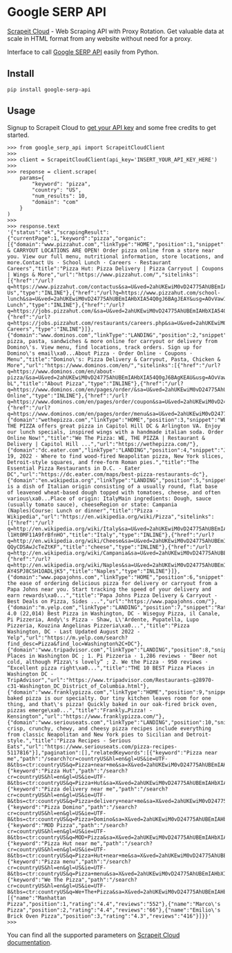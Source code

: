 # Google SERP API
[Scrapeit Cloud](https://scrape-it.cloud/) - Web Scraping API with Proxy Rotation. Get valuable data at scale in HTML format from any website without need for a proxy.

Interface to call [Google SERP API](https://scrape-it.cloud/google-search-api/) easily from Python.

## Install

    pip install google-serp-api

## Usage
Signup to Scrapeit Cloud to  [get your API key](https://app.scrape-it.cloud/sign-up)  and some free credits to get started.

    >>> from google_serp_api import ScrapeitCloudClient
    >>>
    >>> client = ScrapeitCloudClient(api_key='INSERT_YOUR_API_KEY_HERE')
    >>>
    >>> response = client.scrape(
        params={
            "keyword": "pizza",
            "country": "US",
            "num_results": 10,
            "domain": "com"
        }
    )
    >>>
    >>> response.text
    '{"status":"ok","scrapingResult":{"currentPage":1,"keyword":"pizza","organic":[{"domain":"www.pizzahut.com","linkType":"HOME","position":1,"snippet":"DELIVERY & CARRYOUT LOCATIONS ARE OPEN! Order pizza online from a store near you. View our full menu, nutritional information, store locations, and more.Contact Us · School Lunch · Careers · Restaurant Careers","title":"Pizza Hut: Pizza Delivery | Pizza Carryout | Coupons | Wings & More","url":"https://www.pizzahut.com/","sitelinks":[{"href":"/url?q=https://www.pizzahut.com/contactus&sa=U&ved=2ahUKEwiM0vD24775AhUBEmIAHbXIA54Q0gJ6BAgJEAU&usg=AOvVaw1kJCddQOovwwu7D2ICu8XQ","title":"Contact Us","type":"INLINE"},{"href":"/url?q=https://www.pizzahut.com/school-lunch&sa=U&ved=2ahUKEwiM0vD24775AhUBEmIAHbXIA54Q0gJ6BAgJEAY&usg=AOvVaw1XreOmUmwdklpQ1qEFpg7R","title":"School Lunch","type":"INLINE"},{"href":"/url?q=https://jobs.pizzahut.com/&sa=U&ved=2ahUKEwiM0vD24775AhUBEmIAHbXIA54Q0gJ6BAgJEAc&usg=AOvVaw2o7KrOxIINSr_crNMhF0I7","title":"Careers","type":"INLINE"},{"href":"/url?q=https://jobs.pizzahut.com/restaurants/careers.php&sa=U&ved=2ahUKEwiM0vD24775AhUBEmIAHbXIA54Q0gJ6BAgJEAg&usg=AOvVaw2u8lAxbtm5KXVoz227oHME","title":"Restaurant Careers","type":"INLINE"}]},{"domain":"www.dominos.com","linkType":"LANDING","position":2,"snippet":"Order pizza, pasta, sandwiches & more online for carryout or delivery from Domino\'s. View menu, find locations, track orders. Sign up for Domino\'s email\xa0...About Pizza · Order Online · Coupons · Menu","title":"Domino\'s: Pizza Delivery & Carryout, Pasta, Chicken & More","url":"https://www.dominos.com/en/","sitelinks":[{"href":"/url?q=https://www.dominos.com/en/about-pizza/&sa=U&ved=2ahUKEwiM0vD24775AhUBEmIAHbXIA54Q0gJ6BAgKEAU&usg=AOvVaw0THBSmkvIM9dttcHmyQ-bL","title":"About Pizza","type":"INLINE"},{"href":"/url?q=https://www.dominos.com/en/pages/order/&sa=U&ved=2ahUKEwiM0vD24775AhUBEmIAHbXIA54Q0gJ6BAgKEAY&usg=AOvVaw3_zqtLbwr6oMEz91BKbP_6","title":"Order Online","type":"INLINE"},{"href":"/url?q=https://www.dominos.com/en/pages/order/coupon&sa=U&ved=2ahUKEwiM0vD24775AhUBEmIAHbXIA54Q0gJ6BAgKEAc&usg=AOvVaw3jxjpqTPqGZ75dqYTkE8Cc","title":"Coupons","type":"INLINE"},{"href":"/url?q=https://www.dominos.com/en/pages/order/menu&sa=U&ved=2ahUKEwiM0vD24775AhUBEmIAHbXIA54Q0gJ6BAgKEAg&usg=AOvVaw14skq9tuVEZRsrV_VfJGm6","title":"Menu","type":"INLINE"}]},{"domain":"wethepizza.com","linkType":"HOME","position":3,"snippet":"WE, THE PIZZA offers great pizza in Capitol Hill DC & Arlington VA. Enjoy our lunch specials, inspired wings with a handmade italian soda. Order Online Now!","title":"We The Pizza: WE, THE PIZZA | Restaurant & Delivery | Capitol Hill ...","url":"https://wethepizza.com/"},{"domain":"dc.eater.com","linkType":"LANDING","position":4,"snippet":"Jul 19, 2022 · Where to find wood-fired Neapolitan pizza, New York slices, Detroit-style squares, and free-form Roman pies.","title":"The Essential Pizza Restaurants in D.C. - Eater DC","url":"https://dc.eater.com/maps/best-pizza-restaurants-dc"},{"domain":"en.wikipedia.org","linkType":"LANDING","position":5,"snippet":"Pizza is a dish of Italian origin consisting of a usually round, flat base of leavened wheat-based dough topped with tomatoes, cheese, and often various\xa0...Place of origin: ItalyMain ingredients: Dough, sauce (usually tomato sauce), cheeseRegion or state: Campania (Naples)Course: Lunch or dinner","title":"Pizza - Wikipedia","url":"https://en.wikipedia.org/wiki/Pizza","sitelinks":[{"href":"/url?q=http://en.wikipedia.org/wiki/Italy&sa=U&ved=2ahUKEwiM0vD24775AhUBEmIAHbXIA54Qs2Z6BAgCEAY&usg=AOvVaw0LM-l1Ht0MF11A9frBfnHO","title":"Italy","type":"INLINE"},{"href":"/url?q=http://en.wikipedia.org/wiki/Cheese&sa=U&ved=2ahUKEwiM0vD24775AhUBEmIAHbXIA54Qs2Z6BAgCEAg&usg=AOvVaw0lO0X-QQyCDSAwJcTeZtKF","title":"cheese","type":"INLINE"},{"href":"/url?q=http://en.wikipedia.org/wiki/Campania&sa=U&ved=2ahUKEwiM0vD24775AhUBEmIAHbXIA54Qs2Z6BAgCEAo&usg=AOvVaw1LfrqIRdlFczTJXAwViWxz","title":"Campania","type":"INLINE"},{"href":"/url?q=http://en.wikipedia.org/wiki/Naples&sa=U&ved=2ahUKEwiM0vD24775AhUBEmIAHbXIA54Qs2Z6BAgCEAs&usg=AOvVaw0_T-AY4SPJ8CSH1OADLjK5","title":"Naples","type":"INLINE"}]},{"domain":"www.papajohns.com","linkType":"HOME","position":6,"snippet":"Enjoy the ease of ordering delicious pizza for delivery or carryout from a Papa Johns near you. Start tracking the speed of your delivery and earn rewards\xa0...","title":"Papa Johns Pizza Delivery & Carryout - Best Deals on Pizza, Sides ...","url":"https://www.papajohns.com/"},{"domain":"m.yelp.com","linkType":"LANDING","position":7,"snippet":"Rating 4.0 (22,014) Best Pizza in Washington, DC - Wiseguy Pizza, il Canale, Pi Pizzeria, Andy\'s Pizza - Shaw, L\'Ardente, Pupatella, Lupo Pizzeria, Kouzina Angelinas Pizzeria\xa0...","title":"Pizza Washington, DC - Last Updated August 2022 - Yelp","url":"https://m.yelp.com/search?find_desc=Pizza&find_loc=Washington%2C+DC"},{"domain":"www.tripadvisor.com","linkType":"LANDING","position":8,"snippet":"Pizza Places in Washington DC ; 1. Pi Pizzeria · 1,286 reviews · “Beer not cold, although PIzza\'s lovely” ; 2. We the Pizza · 950 reviews · “Excellent pizza right\xa0...","title":"THE 10 BEST Pizza Places in Washington DC - TripAdvisor","url":"https://www.tripadvisor.com/Restaurants-g28970-c31-Washington_DC_District_of_Columbia.html"},{"domain":"www.franklypizza.com","linkType":"HOME","position":9,"snippet":"Hearth-baked pizza is our specialty. Our tiny kitchen leaves room for one thing, and that\'s pizza! Quickly baked in our oak-fired brick oven, pizzas emerge\xa0...","title":"Frankly…Pizza! - Kensington","url":"https://www.franklypizza.com/"},{"domain":"www.seriouseats.com","linkType":"LANDING","position":10,"snippet":"Our crisp, crunchy, chewy, and cheesy pizza recipes include everything from classic Neapolitan and New York pies to Sicilian and Detroit-style.","title":"Pizza Recipes - Serious Eats","url":"https://www.seriouseats.com/pizza-recipes-5117816"}],"pagination":[],"relatedKeywords":[{"keyword":"Pizza near me","path":"/search?cr=countryUS&hl=en&gl=US&ie=UTF-8&tbs=ctr:countryUS&q=Pizza+near+me&sa=X&ved=2ahUKEwiM0vD24775AhUBEmIAHbXIA54Q1QJ6BAgHEAI"},{"keyword":"Pizza Hut","path":"/search?cr=countryUS&hl=en&gl=US&ie=UTF-8&tbs=ctr:countryUS&q=Pizza+Hut&sa=X&ved=2ahUKEwiM0vD24775AhUBEmIAHbXIA54Q1QJ6BAgHEAQ"},{"keyword":"Pizza delivery near me","path":"/search?cr=countryUS&hl=en&gl=US&ie=UTF-8&tbs=ctr:countryUS&q=Pizza+delivery+near+me&sa=X&ved=2ahUKEwiM0vD24775AhUBEmIAHbXIA54Q1QJ6BAgHEAY"},{"keyword":"Pizza Domino","path":"/search?cr=countryUS&hl=en&gl=US&ie=UTF-8&tbs=ctr:countryUS&q=Pizza+Domino&sa=X&ved=2ahUKEwiM0vD24775AhUBEmIAHbXIA54Q1QJ6BAgHEAg"},{"keyword":"MOD Pizza","path":"/search?cr=countryUS&hl=en&gl=US&ie=UTF-8&tbs=ctr:countryUS&q=MOD+Pizza&sa=X&ved=2ahUKEwiM0vD24775AhUBEmIAHbXIA54Q1QJ6BAgHEAo"},{"keyword":"Pizza Hut near me","path":"/search?cr=countryUS&hl=en&gl=US&ie=UTF-8&tbs=ctr:countryUS&q=Pizza+Hut+near+me&sa=X&ved=2ahUKEwiM0vD24775AhUBEmIAHbXIA54Q1QJ6BAgHEAw"},{"keyword":"Pizza menu","path":"/search?cr=countryUS&hl=en&gl=US&ie=UTF-8&tbs=ctr:countryUS&q=Pizza+menu&sa=X&ved=2ahUKEwiM0vD24775AhUBEmIAHbXIA54Q1QJ6BAgHEA4"},{"keyword":"We The Pizza","path":"/search?cr=countryUS&hl=en&gl=US&ie=UTF-8&tbs=ctr:countryUS&q=We+The+Pizza&sa=X&ved=2ahUKEwiM0vD24775AhUBEmIAHbXIA54Q1QJ6BAgHEBA"}],"locals":[{"name":"Manhattan Pizza","position":1,"rating":"4.4","reviews":"552"},{"name":"Marco\'s Pizza","position":2,"rating":"4.4","reviews":"66"},{"name":"Emilio\'s Brick Oven Pizza","position":3,"rating":"4.3","reviews":"416"}]}}'
    >>>

You can find all the supported parameters on [Scrapeit Cloud documentation](https://scrape-it.cloud/docs/).
